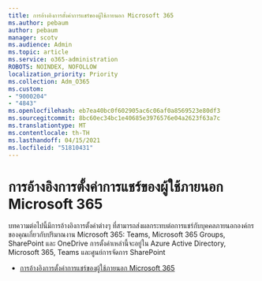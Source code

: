 ```yaml
---
title: การอ้างอิงการตั้งค่าการแชร์ของผู้ใช้ภายนอก Microsoft 365
ms.author: pebaum
author: pebaum
manager: scotv
ms.audience: Admin
ms.topic: article
ms.service: o365-administration
ROBOTS: NOINDEX, NOFOLLOW
localization_priority: Priority
ms.collection: Adm_O365
ms.custom:
- "9000204"
- "4843"
ms.openlocfilehash: eb7ea40bc0f602905ac6c06af0a8569523e80df3
ms.sourcegitcommit: 8bc60ec34bc1e40685e3976576e04a2623f63a7c
ms.translationtype: MT
ms.contentlocale: th-TH
ms.lasthandoff: 04/15/2021
ms.locfileid: "51810431"
---
```

# <a name="microsoft-365-guest-sharing-settings-reference"></a>การอ้างอิงการตั้งค่าการแชร์ของผู้ใช้ภายนอก Microsoft 365

บทความต่อไปนี้มีการอ้างอิงการตั้งค่าต่างๆ ที่สามารถส่งผลกระทบต่อการแชร์กับบุคคลภายนอกองค์กรของคุณเกี่ยวกับปริมาณงาน Microsoft 365: Teams, Microsoft 365 Groups, SharePoint และ OneDrive การตั้งค่าเหล่านี้จะอยู่ใน Azure Active Directory, Microsoft 365, Teams และศูนย์การจัดการ SharePoint

- [การอ้างอิงการตั้งค่าการแชร์ของผู้ใช้ภายนอก Microsoft 365](https://docs.microsoft.com/microsoft-365/solutions/microsoft-365-guest-settings?view=o365-worldwide)
